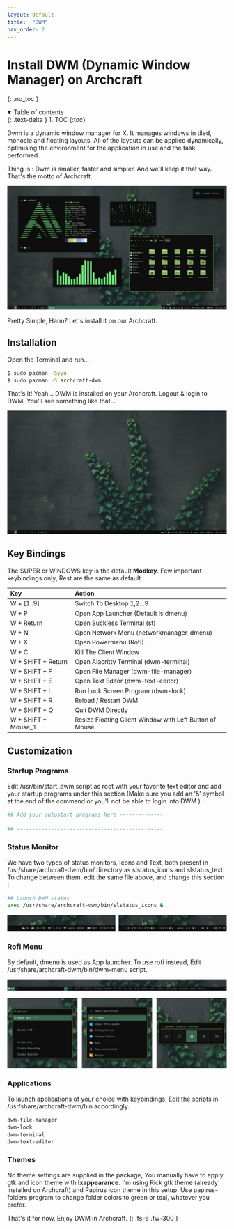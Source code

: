 ```yaml
---
layout: default
title:  "DWM"
nav_order: 2
---
```


# Install DWM (Dynamic Window Manager) on Archcraft
{: .no_toc }

<details open markdown="block">
  <summary>
    Table of contents
  </summary>
  {: .text-delta }
1. TOC
{:toc}
</details>

Dwm is a dynamic window manager for X. It manages windows in tiled, monocle and floating layouts. All of the layouts can be applied dynamically, optimising the environment for the application in use and the task performed.

Thing is : Dwm is smaller, faster and simpler. And we'll keep it that way. That's the motto of Archcraft. 

![img](../../assets/images/dwm/main.png)

Pretty Simple, Hann? Let's install it on our Archcraft. 

## Installation

Open the Terminal and run...

```bash
$ sudo pacman -Syyu
$ sudo pacman -S archcraft-dwm
```

That's it! Yeah... DWM is installed on your Archcraft. Logout & login to DWM, You'll see something like that...

![img](../../assets/images/dwm/desktop.png)

## Key Bindings

The <span class="label label-green">SUPER</span> or <span class="label label-green">WINDOWS</span> key is the default **Modkey**. Few important keybindings only, Rest are the same as default.


|Key|Action|
|:--|:--|
|<span class="btn btn-purple">W + [1..9]</span>|Switch To Desktop 1,2...9|
|<span class="btn btn-purple">W + P</span>|Open App Launcher (Default is dmenu)|
|<span class="btn btn-purple">W + Return</span>|Open Suckless Terminal (st)|
|<span class="btn btn-purple">W + N</span>|Open Network Menu (networkmanager_dmenu)|
|<span class="btn btn-purple">W + X</span>|Open Powermenu (Rofi)|
|<span class="btn btn-purple">W + C</span>|Kill The Client Window|
|<span class="btn btn-purple">W + SHIFT + Return</span>|Open Alacritty Terminal (dwm-terminal)|
|<span class="btn btn-purple">W + SHIFT + F</span>|Open File Manager (dwm-file-manager)|
|<span class="btn btn-purple">W + SHIFT + E</span>|Open Text Editor (dwm-text-editor)|
|<span class="btn btn-purple">W + SHIFT + L</span>|Run Lock Screen Program (dwm-lock)|
|<span class="btn btn-purple">W + SHIFT + R</span>|Reload / Restart DWM|
|<span class="btn btn-purple">W + SHIFT + Q</span>|Quit DWM Directly|
|<span class="btn btn-purple">W + SHIFT + Mouse_1</span>|Resize Floating Client Window with Left Button of Mouse|

## Customization

### Startup Programs
Edit /usr/bin/start_dwm script as root with your favorite text editor and add your startup programs under this section (Make sure you add an '&' symbol at the end of the command or you'll not be able to login into DWM ) :

```bash
## Add your autostart programs here --------------

## -----------------------------------------------
```

### Status Monitor
We have two types of status monitors, Icons and Text, both present in /usr/share/archcraft-dwm/bin/ directory as slstatus_icons and slstatus_text. To change between them, edit the same file above, and change this section :

```bash
## Launch DWM status
exec /usr/share/archcraft-dwm/bin/slstatus_icons &
```

![img](../../assets/images/dwm/dwm_1.png)

### Rofi Menu
By default, dmenu is used as App launcher. To use rofi instead, Edit <span class="text-blue-100">/usr/share/archcraft-dwm/bin/dwm-menu</span> script.

![img](../../assets/images/dwm/dwm_2.png)

![img](../../assets/images/dwm/dwm_3.png)

### Applications
To launch applications of your choice with keybindings, Edit the scripts in <span class="text-blue-100">/usr/share/archcraft-dwm/bin</span> accordingly.

```bash
dwm-file-manager
dwm-lock
dwm-terminal
dwm-text-editor
```

### Themes
No theme settings are supplied in the package, You manually have to apply gtk and icon theme with **lxappearance**. I'm using <span class="text-blue-100">Rick</span> gtk theme (already installed on Archcraft) and <span class="text-blue-100">Papirus</span> icon theme in this setup. Use <span class="text-green-200">papirus-folders</span> program to change folder colors to green or teal, whatever you prefer.

That's it for now, Enjoy DWM in Archcraft.
{: .fs-6 .fw-300 }
